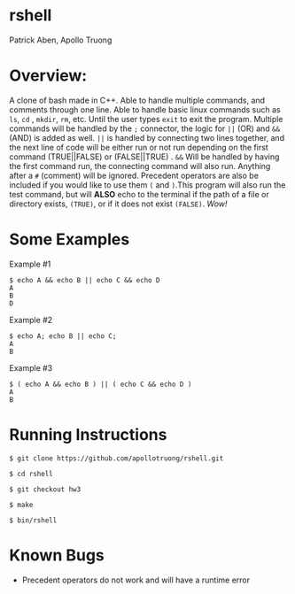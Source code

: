 # rshell
Patrick Aben, Apollo Truong

# Overview:

 A clone of bash made in C++. Able to handle multiple commands, and comments through one line. Able to handle basic linux commands such as `ls`, `cd` , `mkdir`, `rm`, etc. Until the user types `exit` to exit the program. Multiple commands will be handled by the `;` connector, the logic for `||` (OR) and `&&` (AND) is added as well. `||` is handled by connecting two lines together, and the next line of code will be either run or not run depending on the first command (TRUE||FALSE) or (FALSE||TRUE) . `&&` Will be handled by having the first command run, the connecting command will also run. Anything after a `#` (comment) will be ignored. Precedent operators are also be included if you would like to use them `(` and `)`.This program will also run the test command, but will **ALSO** echo to the terminal if the path of a file or directory exists, `(TRUE)`, or if it does not exist `(FALSE)`. *Wow!*

# Some Examples

Example #1
```
$ echo A && echo B || echo C && echo D
A
B
D
```
Example #2
```
$ echo A; echo B || echo C;
A
B
```
Example #3
```
$ ( echo A && echo B ) || ( echo C && echo D )
A
B
```

# Running Instructions

```
$ git clone https://github.com/apollotruong/rshell.git
```

```
$ cd rshell
```

```
$ git checkout hw3
```

```
$ make
```

```
$ bin/rshell
```

# Known Bugs

- Precedent operators do not work and will have a runtime error
